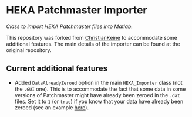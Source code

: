 # HEKA Patchmaster Importer
*Class to import HEKA Patchmaster files into Matlab.* 

This repository was forked from [ChristianKeine](https://github.com/ChristianKeine/HEKA_Patchmaster_Importer) to accommodate some additional features. The main details of the importer can be found at the original repository.

## Current additional features
- Added `DataAlreadyZeroed` option in the main `HEKA_Importer` class (not the `.GUI` one). This is to accommodate the fact that some data in some versions of Patchmaster might have already been zeroed in the `.dat` files. Set it to `1` (or `true`) if you know that your data have already been zeroed (see an example [here](https://github.com/ChristianKeine/HEKA_Patchmaster_Importer/issues/8)).

